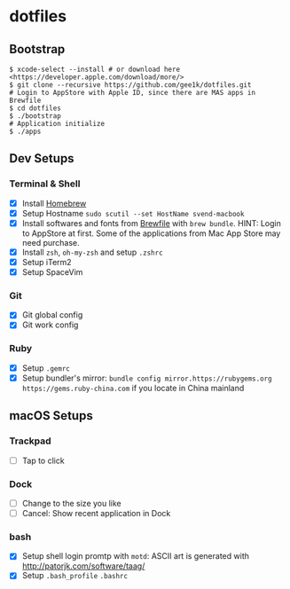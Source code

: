 # dotfiles

## Bootstrap

```shell
$ xcode-select --install # or download here <https://developer.apple.com/download/more/>
$ git clone --recursive https://github.com/gee1k/dotfiles.git
# Login to AppStore with Apple ID, since there are MAS apps in Brewfile
$ cd dotfiles
$ ./bootstrap
# Application initialize
$ ./apps
```

## Dev Setups

### Terminal & Shell

- [x] Install [Homebrew](https://brew.sh)
- [x] Setup Hostname `sudo scutil --set HostName svend-macbook`
- [x] Install softwares and fonts from [Brewfile](https://github.com/gee1k/dotfiles/blob/master/Brewfile) with `brew bundle`. HINT: Login to AppStore at first. Some of the applications from Mac App Store may need purchase.
- [x] Install `zsh`, `oh-my-zsh` and setup `.zshrc`
- [x] Setup iTerm2
- [x] Setup SpaceVim

### Git

- [x] Git global config
- [x] Git work config

### Ruby

- [x] Setup `.gemrc`
- [x] Setup bundler's mirror: `bundle config mirror.https://rubygems.org https://gems.ruby-china.com` if you locate in China mainland

## macOS Setups

### Trackpad

- [ ] Tap to click

### Dock

- [ ] Change to the size you like
- [ ] Cancel: Show recent application in Dock
### bash

- [x] Setup shell login promtp with `motd`: ASCII art is generated with <http://patorjk.com/software/taag/>
- [x] Setup `.bash_profile` `.bashrc`
